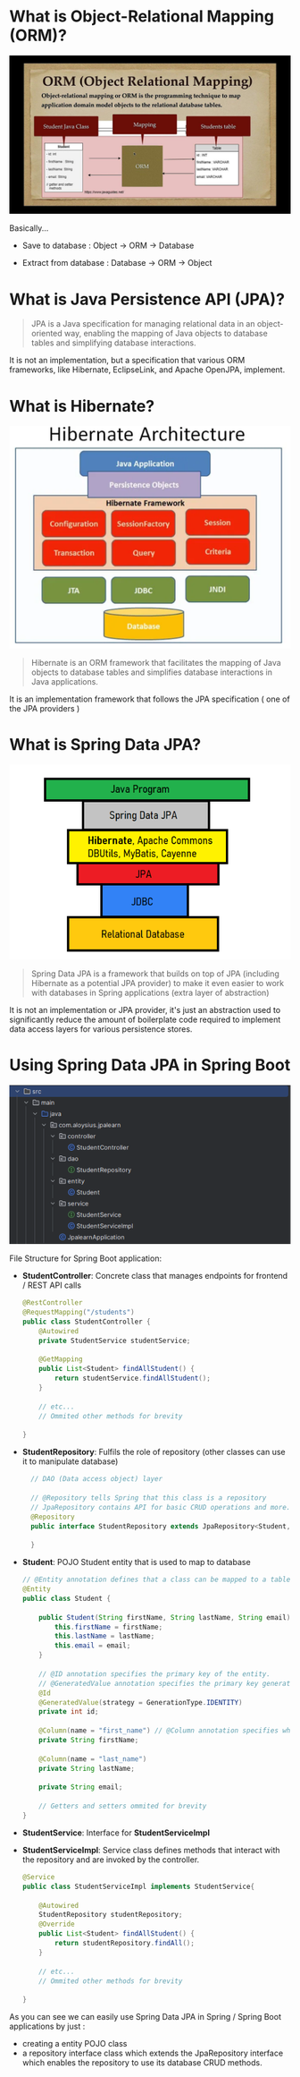 # What is Object-Relational Mapping (ORM)?

![Alt text](images/orm.jpg)

Basically...

- Save to database : Object -> ORM -> Database

- Extract from database : Database -> ORM -> Object

# What is Java Persistence API (JPA)?

> JPA is a Java specification for managing relational data in an object-oriented way, enabling the mapping of Java objects to database tables and simplifying database interactions.

It is not an implementation, but a specification that various ORM frameworks, like Hibernate, EclipseLink, and Apache OpenJPA, implement.

# What is Hibernate?

![Alt text](images/hibernate-architecture.png)

> Hibernate is an ORM framework that facilitates the mapping of Java objects to database tables and simplifies database interactions in Java applications.

It is an implementation framework that follows the JPA specification ( one of the JPA providers )

# What is Spring Data JPA?

![Alt text](images/orm-hierachy.png)

> Spring Data JPA is a framework that builds on top of JPA (including Hibernate as a potential JPA provider) to make it even easier to work with databases in Spring applications (extra layer of abstraction)

It is not an implementation or JPA provider, it's just an abstraction used to significantly reduce the amount of boilerplate code required to implement data access layers for various persistence stores.

# Using Spring Data JPA in Spring Boot

![Alt text](image.png)

File Structure for Spring Boot application:

- **StudentController**: Concrete class that manages endpoints for frontend / REST API calls

  ```java
  @RestController
  @RequestMapping("/students")
  public class StudentController {
      @Autowired
      private StudentService studentService;

      @GetMapping
      public List<Student> findAllStudent() {
          return studentService.findAllStudent();
      }

      // etc...
      // Ommited other methods for brevity

  }
  ```

- **StudentRepository**: Fulfils the role of repository (other classes can use it to manipulate database)

  ```java
    // DAO (Data access object) layer

    // @Repository tells Spring that this class is a repository
    // JpaRepository contains API for basic CRUD operations and more..
    @Repository
    public interface StudentRepository extends JpaRepository<Student,Long> {

    }

  ```

- **Student**: POJO Student entity that is used to map to database

  ```java
  // @Entity annotation defines that a class can be mapped to a table
  @Entity
  public class Student {

      public Student(String firstName, String lastName, String email) {
          this.firstName = firstName;
          this.lastName = lastName;
          this.email = email;
      }

      // @ID annotation specifies the primary key of the entity.
      // @GeneratedValue annotation specifies the primary key generation strategy to use
      @Id
      @GeneratedValue(strategy = GenerationType.IDENTITY)
      private int id;

      @Column(name = "first_name") // @Column annotation specifies which column in database
      private String firstName;

      @Column(name = "last_name")
      private String lastName;

      private String email;

      // Getters and setters ommited for brevity
  }
  ```

- **StudentService**: Interface for **StudentServiceImpl**

- **StudentServiceImpl**: Service class defines methods that interact with the repository and are invoked by the controller.

  ```java
  @Service
  public class StudentServiceImpl implements StudentService{

      @Autowired
      StudentRepository studentRepository;
      @Override
      public List<Student> findAllStudent() {
          return studentRepository.findAll();
      }

      // etc...
      // Ommited other methods for brevity

  }
  ```

As you can see we can easily use Spring Data JPA in Spring / Spring Boot applications by just :

- creating a entity POJO class
- a repository interface class which extends the JpaRepository interface which enables the repository to use its database CRUD methods.
